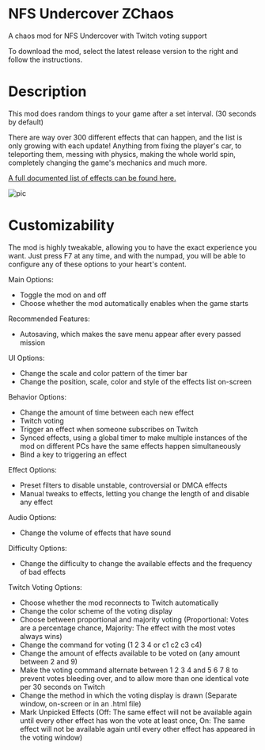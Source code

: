 # NFS Undercover ZChaos
A chaos mod for NFS Undercover with Twitch voting support

To download the mod, select the latest release version to the right and follow the instructions.

# Description
This mod does random things to your game after a set interval. (30 seconds by default)

There are way over 300 different effects that can happen, and the list is only growing with each update! Anything from fixing the player's car, to teleporting them, messing with physics, making the whole world spin, completely changing the game's mechanics and much more.

[A full documented list of effects can be found here.](https://zolika1351.pages.dev/chaos/nfs)

![pic](https://user-images.githubusercontent.com/10864159/214853994-99e0ec4f-ff69-4971-be0f-bb52e819e889.png)

# Customizability
The mod is highly tweakable, allowing you to have the exact experience you want. Just press F7 at any time, and with the numpad, you will be able to configure any of these options to your heart's content.

Main Options:
- Toggle the mod on and off
- Choose whether the mod automatically enables when the game starts

Recommended Features:
- Autosaving, which makes the save menu appear after every passed mission

UI Options:
- Change the scale and color pattern of the timer bar
- Change the position, scale, color and style of the effects list on-screen

Behavior Options:
- Change the amount of time between each new effect
- Twitch voting
- Trigger an effect when someone subscribes on Twitch
- Synced effects, using a global timer to make multiple instances of the mod on different PCs have the same effects happen simultaneously
- Bind a key to triggering an effect

Effect Options:
- Preset filters to disable unstable, controversial or DMCA effects
- Manual tweaks to effects, letting you change the length of and disable any effect

Audio Options:
- Change the volume of effects that have sound

Difficulty Options:
- Change the difficulty to change the available effects and the frequency of bad effects

Twitch Voting Options:
- Choose whether the mod reconnects to Twitch automatically
- Change the color scheme of the voting display
- Choose between proportional and majority voting (Proportional: Votes are a percentage chance, Majority: The effect with the most votes always wins)
- Change the command for voting (1 2 3 4 or c1 c2 c3 c4)
- Change the amount of effects available to be voted on (any amount between 2 and 9)
- Make the voting command alternate between 1 2 3 4 and 5 6 7 8 to prevent votes bleeding over, and to allow more than one identical vote per 30 seconds on Twitch
- Change the method in which the voting display is drawn (Separate window, on-screen or in an .html file)
- Mark Unpicked Effects (Off: The same effect will not be available again until every other effect has won the vote at least once, On: The same effect will not be available again until every other effect has appeared in the voting window)
